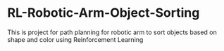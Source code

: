 # RL-Robotic-Arm-Object-Sorting
This is project for path planning for robotic arm to sort objects based on shape and color using Reinforcement Learning
